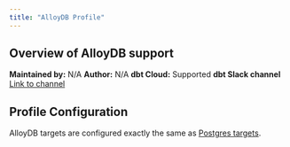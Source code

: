 ```yaml
---
title: "AlloyDB Profile"
---
```


## Overview of AlloyDB support

**Maintained by:** N/A
**Author:** N/A
**dbt Cloud:** Supported
**dbt Slack channel** [Link to channel](https://getdbt.slack.com/archives/C0172G2E273)

## Profile Configuration

AlloyDB targets are configured exactly the same as [Postgres targets](postgres-profile.md#profile-configuration).
